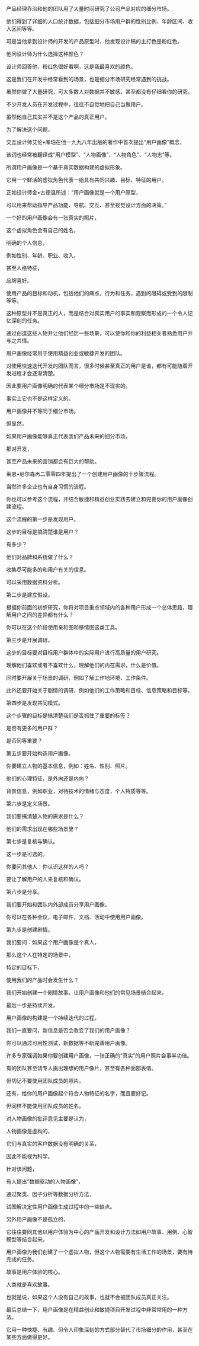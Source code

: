 产品经理乔治和他的团队用了大量时间研究了公司产品对应的细分市场。

他们得到了详细的人口统计数据，包括细分市场用户群的性别比例、年龄区间、收入区间等等。

可是当他拿到设计师的开发的产品原型时，他发现设计稿的主打色是粉红色。

他问设计师为什么选择这种颜色？

设计师回答他，粉红色很好看啊，这是我最喜欢的颜色。

这是我们在开发中经常看到的场景，也是细分市场研究经常遇到的挑战。

虽然你做了大量研究，可大多数人对数据并不敏感，甚至都没有仔细看你的研究。

不少开发人员在开发过程中，往往不自觉地把自己当做用户。

虽然他自己其实并不是这个产品的真正用户。

为了解决这个问题，

交互设计师艾伦•库珀在他一九九八年出版的著作中首次提出“用户画像”概念，

该词也经常被翻译成“用户模型”、“人物画像”、“人物角色”、“人物志”等。

所谓用户画像是一个基于真实数据构建的虚拟形象。

它用一个鲜活的虚拟角色代表一组具有共同兴趣、目标、特征的用户。

正如设计师金•古德温所述：“用户画像就是一个用户原型，

可以用来帮助指导产品功能、导航、交互、甚至视觉设计方面的决策。”

一个好的用户画像会有一张真实的照片，

这个虚拟角色会有自己的姓名，

明确的个人信息，

例如性别、年龄、职业、收入，

甚至人格特征，

品牌喜好。

使用产品的目标和动机，包括他们的痛点，行为和任务，遇到的阻碍或受到的限制等等。

这种原型并不是真正的人，而是结合对真实用户的事实和观察而形成的一个令人记忆深刻的任务。

通过创造这些人物并让他们经历一些场景，可以使你和你的利益相关者熟悉用户并与之共情。

用户画像经常用于使用精益创业或敏捷开发的团队。

对使用快速迭代开发的团队而言，很多时候甚至真正的用户是谁，都有可能随着开发进程才会逐渐清楚。

因此要用户画像明确的代表某个细分市场是不现实的。

事实上它也不是这样定义的。

用户画像并不等同于细分市场。

但显然，

如果用户画像能够真正代表我们产品未来的细分市场，

那对开发，

甚至产品未来的营销都会有巨大的帮助。

莱恩•尼尔森再二零零四年提出了一个创建用户画像的十步骤流程。

当然许多企业也有自身习惯的流程。

你也可以参考这个流程，并结合敏捷和精益创业实践去建立和完善你的用户画像创建流程。

这个流程的第一步是发现用户。

这步的目标是搞清楚谁是用户？

有多少？

他们对品牌和系统做了什么？

收集尽可能多的和用户有关的信息。

可以采用数据资料分析。

第二步是建立假设。

根据你前面的初步研究，你将对项目重点领域内的各种用户形成一个总体思路，理解用户之间的差异都有什么？

你可以在这个阶段使用亲和图和移情图这类工具。

第三步是开展调研。

这步的目标要对目标用户群体中的实际用户进行高质量的用户研究。

理解他们喜欢或者不喜欢什么，理解他们的内在需求，什么是价值。

同时要开展关于场景的调研，例如了解工作地环境、工作条件。

此外还要开始关于剧情的调研，例如他们的工作策略和目标、信息策略和目标等。

第四步是发现共同模式。

这个步骤的目标是搞清楚我们是否抓住了重要的标签？

是否有更多的用户群？

是否同等重要？

第五步要开始构造用户画像。

你要建立人物的基本信息，例如：姓名、性别、照片。

他们的心理特征，是外向还是内向？

背景信息，例如职业，对待技术的情绪与态度，个人特质等等。

第六步是定义场景。

我们要搞清楚人物的需求是什么？

他们的需求出现在哪些场景里？

第七步是复核与确认。

这一步是可选的。

你要问其他人：你认识这样的人吗？

要让了解用户的人来复核和确认。

第八步是分享。

我们要开始和团队内外部成员分享用户画像。

你可以在各种会议，电子邮件，文档、活动中使用用户画像。

第九步是创建剧情。

我们要问：如果这个用户画像是个真人，

那么这个人在特定的场景中，

特定的目标下，

使用我们的产品时会发生什么？

我们开始创建一个剧情故事，让用户画像和他们的常见场景结合起来。

最后一步是持续开发。

用户画像的构建是一个持续迭代的过程。

我们一直要问，新信息是否会改变了我们的用户画像？

你可以通过可用性测试，新数据等不断完善用户画像。

许多专家强调如果你要创建用户画像，一张正确的“真实”的用户照片会事半功倍。

有的团队甚至请专人画出理想的用户像片，甚至有各种面部表情。

但切记不要使用团队成员的照片。

还有，给你的用户画像起个符合人物特征的名字，而且要好记。

但同样不能使用团队成员的姓名。

对人物画像的批评意见主要是认为，

人物画像是虚构的，

它们与真实的客户数据没有明确的关系，

因此不能视为科学。

针对该问题，

有人提出“数据驱动的人物画像”，

通过聚类、因子分析等数据分析方法，

试图解决定性用户画像生成过程中的一些缺点。

另外用户画像不是孤立的，

它往往要同其他以用户体验为中心的产品开发和设计方法如用户故事、用例、心智模型等结合起来。

用户画像为我们创建了一个虚拟人物，但这个人物需要有生活工作的场景，要有待完成的任务。

故事是用户体验的核心。

人类就是喜欢故事。

也就是说，如果这个人没有自己的故事，也就不会被团队成员真正关注。

最后总结一下，用户画像是在精益创业和敏捷项目开发过程中非常常用的一种方法。

它用一种快捷、有趣、但令人印象深刻的方式部分替代了市场细分的作用，甚至在某些方面做得更好。
